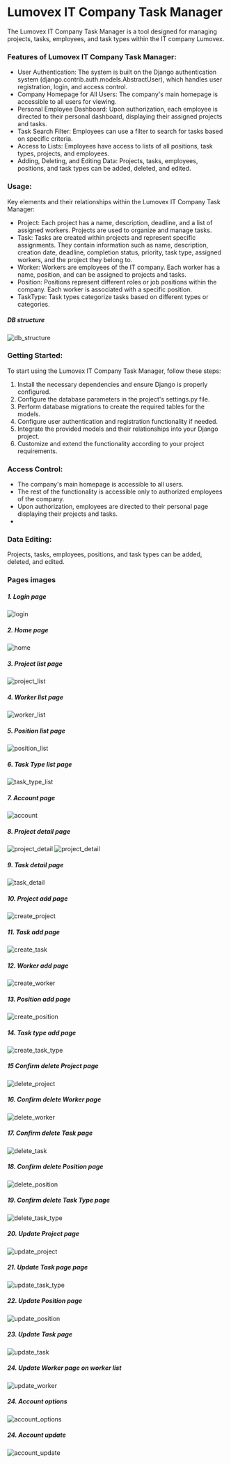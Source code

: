 # Lumovex IT Company Task Manager
The Lumovex IT Company Task Manager is a tool designed for managing projects, tasks, employees, and task types within the IT company Lumovex.

### Features of Lumovex IT Company Task Manager:

* User Authentication: The system is built on the Django authentication system (django.contrib.auth.models.AbstractUser), which handles user registration, login, and access control.
* Company Homepage for All Users: The company's main homepage is accessible to all users for viewing.
* Personal Employee Dashboard: Upon authorization, each employee is directed to their personal dashboard, displaying their assigned projects and tasks.
* Task Search Filter: Employees can use a filter to search for tasks based on specific criteria.
* Access to Lists: Employees have access to lists of all positions, task types, projects, and employees.
* Adding, Deleting, and Editing Data: Projects, tasks, employees, positions, and task types can be added, deleted, and edited.


### Usage:
Key elements and their relationships within the Lumovex IT Company Task Manager:
* Project: Each project has a name, description, deadline, and a list of assigned workers. Projects are used to organize and manage tasks.
* Task: Tasks are created within projects and represent specific assignments. They contain information such as name, description, creation date, deadline, completion status, priority, task type, assigned workers, and the project they belong to.
* Worker: Workers are employees of the IT company. Each worker has a name, position, and can be assigned to projects and tasks.
* Position: Positions represent different roles or job positions within the company. Each worker is associated with a specific position.
* TaskType: Task types categorize tasks based on different types or categories.


##### DB structure
![db_structure](db_structure.png)


### Getting Started:
To start using the Lumovex IT Company Task Manager, follow these steps:


1. Install the necessary dependencies and ensure Django is properly configured.
2. Configure the database parameters in the project's settings.py file.
3. Perform database migrations to create the required tables for the models.
4. Configure user authentication and registration functionality if needed.
5. Integrate the provided models and their relationships into your Django project.
6. Customize and extend the functionality according to your project requirements.
 
 
### Access Control:

* The company's main homepage is accessible to all users.
* The rest of the functionality is accessible only to authorized employees of the company.
* Upon authorization, employees are directed to their personal page displaying their projects and tasks.
* 

### Data Editing:

Projects, tasks, employees, positions, and task types can be added, deleted, and edited.


### Pages images
##### 1. Login page
![login](img/login.png)
##### 2. Home page
![home](img/home.png)
##### 3. Project list page
![project_list](img/project_list.png)
##### 4. Worker list page
![worker_list](img/worker_list.png)
##### 5. Position list page
![position_list](img/position_list.png)
##### 6. Task Type list page
![task_type_list](img/task_type_list.png)
##### 7. Account page
![account](img/account.png)
##### 8. Project detail page 
![project_detail](img/project_detail.png)
![project_detail](img/project_detail_1.png)
##### 9. Task detail page
![task_detail](img/task_detail.png)
##### 10. Project add page
![create_project](img/create_project.png)
##### 11. Task add page
![create_task](img/create_task.png)
##### 12. Worker add page
![create_worker](img/creater_worker.png)
##### 13. Position add page
![create_position](img/create_position.png)
##### 14. Task type add page
![create_task_type](img/create_task_type.png)
##### 15 Confirm delete Project page
![delete_project](img/delete_project.png)
##### 16. Confirm delete Worker page
![delete_worker](img/delete_worker.png)
##### 17. Confirm delete Task page
![delete_task](img/delete_task.png)
##### 18. Confirm delete Position page
![delete_position](img/delete_position.png)
##### 19. Confirm delete Task Type page
![delete_task_type](img/delete_task_type.png)
##### 20. Update Project page
![update_project](img/update_project.png)
##### 21. Update Task page page
![update_task_type](img/update_task_type.png)
##### 22. Update Position page
![update_position](img/update_position.png)
##### 23. Update Task page
![update_task](img/update_task.png)
##### 24. Update Worker page on worker list
![update_worker](img/update_worker.png)
##### 24. Account options
![account_options](img/account_settings.png)
##### 24. Account update
![account_update](img/account_update.png)